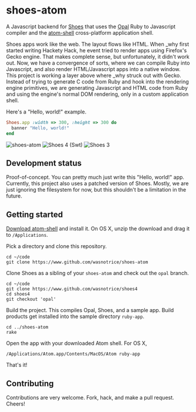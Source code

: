 # shoes-atom

A Javascript backend for [Shoes](https://www.github.com/shoes/shoes4) that uses
the [Opal](http://opalrb.org/) Ruby to Javascript compiler and the
[atom-shell](https://github.com/atom/atom-shell) cross-platform application
shell.

Shoes apps work like the web. The layout flows like HTML. When _why first
started writing Hackety Hack, he event tried to render apps using Firefox's
Gecko engine. That makes complete sense, but unfortunately, it didn't work out.
Now, we have a convergence of sorts, where we can compile Ruby into Javascript,
and also render HTML/Javascript apps into a native window. This project is
working a layer above where _why struck out with Gecko. Instead of trying to
generate C code from Ruby and hook into the rendering engine primitives, we are
generating Javascript and HTML code from Ruby and using the engine's normal DOM
rendering, only in a custom application shell.

Here's a "Hello, world!" example.

```ruby
Shoes.app :width => 300, :height => 300 do
  banner "Hello, world!"
end
```

![shoes-atom](https://dl.dropboxusercontent.com/spa/0dcvxe71jtnccsf/ccjx9fb2.png)
![Shoes 4 (Swt)](https://dl.dropboxusercontent.com/spa/0dcvxe71jtnccsf/3hyful8z.png)
![Shoes 3](https://dl.dropboxusercontent.com/spa/0dcvxe71jtnccsf/njr4w2da.png)

## Development status

Proof-of-concept. You can pretty much just write this "Hello, world!" app.
Currently, this project also uses a patched version of Shoes. Mostly, we are
just ignoring the filesystem for now, but this shouldn't be a limitation in the
future.


## Getting started

[Download atom-shell](https://github.com/atom/atom-shell/releases) and install it. On OS X, unzip the download and drag it to `/Applications`.

Pick a directory and clone this repository.

    cd ~/code
    git clone https://www.github.com/wasnotrice/shoes-atom

Clone Shoes as a sibling of your `shoes-atom` and check out the `opal` branch.

    cd ~/code
    git clone https://www.github.com/wasnotrice/shoes4
    cd shoes4
    git checkout 'opal'

Build the project. This compiles Opal, Shoes, and a sample app. Build products
get installed into the sample directory `ruby-app`.

    cd ../shoes-atom
    rake

Open the app with your downloaded Atom shell. For OS X,

    /Applications/Atom.app/Contents/MacOS/Atom ruby-app

That's it!

## Contributing

Contributions are very welcome. Fork, hack, and make a pull request. Cheers!

